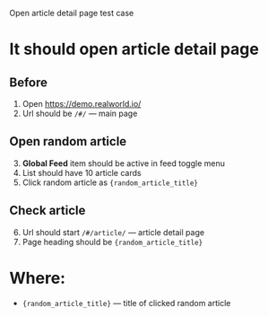 Open article detail page test case

# It should open article detail page

## Before

1. Open https://demo.realworld.io/
2. Url should be `/#/` — main page

## Open random article

3. **Global Feed** item should be active in feed toggle menu
4. List should have 10 article cards
5. Click random article as `{random_article_title}`

## Check article

6. Url should start `/#/article/` — article detail page
7. Page heading should be `{random_article_title}`

# Where:

* `{random_article_title}` — title of clicked random article
